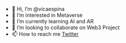 - 👋 Hi, I’m @vicaespina
- 👀 I’m interested in Metaverse
- 🌱 I’m currently learning AI and AR
- 💞️ I’m looking to collaborate on Web3 Project
- 📫 How to reach me [Twitter](https://twitter.com/vicaespina)

<!---
vicaespina/vicaespina is a ✨ special ✨ repository because its `README.md` (this file) appears on your GitHub profile.
You can click the Preview link to take a look at your changes.
--->
